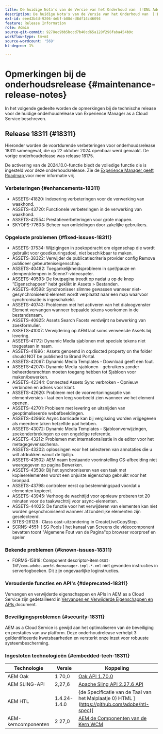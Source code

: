 ```yaml
---
title: De huidige Nota's van de Versie van het Onderhoud van  [!DNL Adobe Experience Manager]  as a Cloud Service.
description: De huidige Nota's van de Versie van het Onderhoud van  [!DNL Adobe Experience Manager]  as a Cloud Service.
exl-id: eee42b4d-9206-4ebf-b88d-d8df14c46094
feature: Release Information
role: Admin
source-git-commit: 9278ec9bb5bccd7b40cd65a120f296faba454b9c
workflow-type: tm+mt
source-wordcount: '569'
ht-degree: 1%

---
```



# Opmerkingen bij de onderhoudsrelease {#maintenance-release-notes}

In het volgende gedeelte worden de opmerkingen bij de technische release voor de huidige onderhoudrelease van Experience Manager as a Cloud Service beschreven.

## Release 18311 {#18311}

Hieronder worden de voortdurende verbeteringen voor onderhoudsrelease 18311 samengevat, die op 22 oktober 2024 openbaar werd gemaakt. De vorige onderhoudrelease was release 18175.

De activering van de 2024.10.0-functie biedt de volledige functie die is ingesteld voor deze onderhoudsrelease. Zie de [ Experience Manager geeft Roadmap ](https://experienceleague.adobe.com/en/docs/experience-manager-release-information/aem-release-updates/update-releases-roadmap) voor meer informatie vrij.

### Verbeteringen {#enhancements-18311}

* ASSETS-41820: Indexering verbeteringen voor de verwerking van waakhond.
* ASSETS-43720: Functionele verbeteringen in de verwerking van waakhond.
* ASSETS-42554: Prestatieverbeteringen voor grote mappen.
* SKYOPS-77603: Beheer van omleidingen door zakelijke gebruikers.

### Opgeloste problemen {#fixed-issues-18311}

* ASSETS-37534: Wijzigingen in zoekopdracht om eigenschap die wordt gebruikt voor goedkeuringsdoel, niet beschikbaar te maken.
* ASSETS-38322: Verwijder de publicatiecriteria provider config Remove publiceer gebeurteniseigenschap.
* ASSETS-40482: Toegankelijkheidsprobleem in spel/pauze en dempen/dempen in Scene7-videospeler.
* ASSETS-40593: De foutpagina treedt op nadat u op de knop &quot;Eigenschappen&quot; hebt geklikt in Assets > Bestanden.
* ASSETS-40598: Synchroniseer slimme gewassen wanneer niet-gesynchroniseerd element wordt verplaatst naar een map waarvoor synchronisatie is ingeschakeld.
* ASSETS-40743: Problemen met het activeren van het dialoogvenster Element vervangen wanneer bepaalde tekens voorkomen in de bestandsnaam.
* ASSETS-40825: Assets Search Facets verdwijnt na bewerking van zoekformulier.
* ASSETS-41007: Verwijdering op AEM laat soms verweesde Assets bij levering.
* ASSETS-41172: Dynamic Media sjablonen met speciale tekens niet toegestaan in naam.
* ASSETS-41896 : Assets genoemd in cq:discted property on the folder should NOT be published to Brand Portal.
* ASSETS-42067: Dynamic Media Templates - Download geeft een fout.
* ASSETS-42070: Dynamic Media-sjablonen - gebruikers zonder beheerdersrechten moeten toegang hebben tot Sjabloon voor maken/bewerken.
* ASSETS-42344: Connected Assets Sync verbroken - Opnieuw verbinden en advies voor klant.
* ASSETS-42620: Probleem met de voorvertoningsoptie van elementversies - laat een leeg voorbeeld zien wanneer we het element openen.
* ASSETS-42701: Probleem met levering en uitsnijden van geoptimaliseerde webafbeeldingen.
* ASSETS-42966: Async barricade kan bij vergissing worden vrijgegeven als meerdere taken hetzelfde pad hebben.
* ASSETS-43072: Dynamic Media Templates - Sjabloonverwijzingen, zoekonderbrekingen op een ongeldige referentie.
* ASSETS-43212: Problemen met internationalisatie in de editor voor het metagegevensschema.
* ASSETS-43202: oplossingen voor het selecteren van annotaties die u wilt afdrukken vanuit de tijdlijn.
* ASSETS-43502: AEM naam bestaande voorinstelling CS-afbeelding niet weergegeven op pagina Bewerken.
* ASSETS-43538: Bij het synchroniseren van een taak met kopieerelementen wordt een onjuiste eigenschap gebruikt voor het bronpad.
* ASSETS-43798: controleer eerst op bestemmingspad voordat u elementen kopieert.
* ASSETS-43945: Verhoog de wachttijd voor opnieuw proberen tot 20 minuten voor de taakwachtrij voor async-elementen.
* ASSETS-44025: De functie voor het verwijderen van elementen kan niet worden gesynchroniseerd wanneer afzonderlijke elementen zijn geselecteerd.
* SITES-26128 : Class cast-uitzondering in CreateLiveCopyStep.
* SCRNS-4551: [ SG Pools ] het kanaal van Screens die videocomponent bevatten toont &quot;Algemene Fout van de Pagina&quot;op browser voorproef en speler

### Bekende problemen {#known-issues-18311}

* FORMS-15818: Component descriptor-item `OSGI-INF/com.adobe.aemfd.docmanager.impl.*.xml` niet gevonden instructies in serverlogboeken. Dit zijn ongevaarlijke loginstructies.

### Verouderde functies en API&#39;s {#deprecated-18311}

Vervangen en verwijderde eigenschappen en APIs in AEM as a Cloud Service zijn gedetailleerd in [ Vervangen en Verwijderde Eigenschappen en APIs ](/help/release-notes/deprecated-removed-features.md) document.

### Beveiligingsproblemen {#security-18311}

AEM as a Cloud Service is gewijd aan het optimaliseren van de beveiliging en prestaties van uw platform. Deze onderhoudrelease verhelpt 3 geïdentificeerde kwetsbaarheden en versterkt onze inzet voor robuuste systeembescherming.

### Ingesloten technologieën {#embedded-tech-18311}

| Technologie | Versie | Koppeling |
|---|---|---|
| AEM Oak | 1 70,0 | [ Oak API 1.70.0 ](https://www.javadoc.io/doc/org.apache.jackrabbit/oak-api/1.70.0/index.html) |
| AEM SLING-API | 2,27,6 | [ Apache Sling API 2.27.6 API ](https://www.javadoc.io/doc/org.apache.sling/org.apache.sling.api/latest/index.html) |
| AEM HTL | 1.4.24-1.4.0 | {de Specificatie van de Taal van het Malplaatje 0} HTML ](https://github.com/adobe/htl-spec)[ |
| AEM-kerncomponenten | 2 27,0 | [ AEM de Componenten van de Kern WCM ](https://github.com/adobe/aem-core-wcm-components) |
